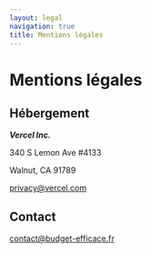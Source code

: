 ```yaml
---
layout: legal
navigation: true
title: Mentions légales
---
```


# Mentions légales

## Hébergement

***Vercel Inc.***

340 S Lemon Ave #4133

Walnut, CA 91789

privacy@vercel.com

## Contact

contact@budget-efficace.fr